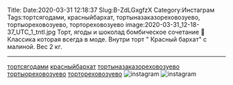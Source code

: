 Title:
Date:2020-03-31 12:18:37
Slug:B-ZdLGxgfzX
Category:Инстаграм
Tags:тортсягодами, красныйбархат, тортыназаказореховозуево, тортыореховозуево, тортореховозуево
image:2020-03-31_12-18-37_UTC_1_tntl.jpg
Торт, ягоды и шоколад бомбическое сочетание 🤩
Классика которая всегда в моде.
Внутри торт " Красный бархат" с малиной. Вес 2 кг.
________________________________
[тортсягодами]({tag}тортсягодами) [красныйбархат]({tag}красныйбархат) [тортыназаказореховозуево]({tag}тортыназаказореховозуево) [тортыореховозуево]({tag}тортыореховозуево) [тортореховозуево]({tag}тортореховозуево)
![instagram]({attach}images/2020-03-31_12-18-37_UTC_1.jpg)
![instagram]({attach}images/2020-03-31_12-18-37_UTC_2.jpg)
